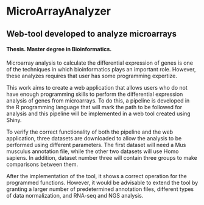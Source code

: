 # MicroArrayAnalyzer
## Web-tool developed to analyze microarrays

#### Thesis. Master degree in Bioinformatics.

  Microarray analysis to calculate the differential expression of genes is one of the techniques in which bioinformatics plays an important role. However, these analyzes requires that user has some programming expertize. 
  
  This work aims to create a web application that allows users who do not have enough programming skills to perform the differential expression analysis of genes from microarrays. To do this, a pipeline is developed in the R programming language that will mark the path to be followed for analysis and this pipeline will be implemented in a web tool created using Shiny. 
  
  To verify the correct functionality of both the pipeline and the web application, three datasets are downloaded to allow the analysis to be performed using different parameters. The first dataset will need a Mus musculus annotation file, while the other two datasets will use Homo sapiens. In addition, dataset number three will contain three groups to make comparisons between them.
  
  After the implementation of the tool, it shows a correct operation for the programmed functions. However, it would be advisable to extend the tool by granting a larger number of predetermined annotation files, different types of data normalization, and RNA-seq and NGS analysis.
